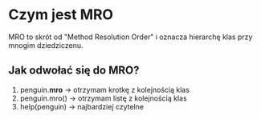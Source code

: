 # Czym jest MRO  
MRO to skrót od "Method Resolution Order" i oznacza hierarchę klas przy mnogim dziedziczenu.  

## Jak odwołać się do MRO?  

1. penguin.__mro__      -> otrzymam krotkę z kolejnością klas
2. penguin.mro()        -> otrzymam listę z kolejnością klas
3. help(penguin)        -> najbardziej czytelne
